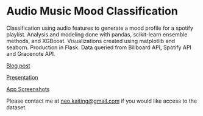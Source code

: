 # Audio Music Mood Classification

Classification using audio features to generate a mood profile for a spotify playlist. Analysis and modeling done with pandas, scikit-learn ensemble methods, and XGBoost. Visualizations created using matplotlib and seaborn. Production in Flask. Data queried from Billboard API, Spotify API and Gracenote API.

[Blog post](https://neokt.github.io/projects/audio-music-mood-classification/)

[Presentation](neokt-audio-music-mood-classification-102816.pdf)

[App Screenshots](/screenshots)

Please contact me at neo.kaiting@gmail.com if you would like access to the dataset.
